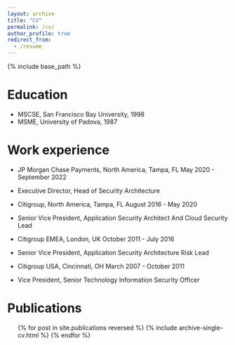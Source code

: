 ```yaml
---
layout: archive
title: "CV"
permalink: /cv/
author_profile: true
redirect_from:
  - /resume
---
```


{% include base_path %}

Education
======
* MSCSE, San Francisco Bay University, 1998
* MSME, University of Padova, 1987

Work experience
======

* JP Morgan Chase Payments, North America, Tampa, FL 	May 2020 - September 2022
*   Executive Director, Head of Security Architecture

* Citigroup, North America, Tampa, FL 	August 2016 - May 2020
*   Senior Vice President, Application Security Architect And Cloud Security Lead

* Citigroup EMEA, London, UK 	October 2011 - July 2016
*   Senior Vice President, Application Security Architecture Risk Lead 

* Citigroup USA, Cincinnati, OH 	March 2007 - October 2011
*   Vice President, Senior Technology Information Security Officer 

Publications
======
  <ul>{% for post in site.publications reversed %}
    {% include archive-single-cv.html %}
  {% endfor %}</ul>


